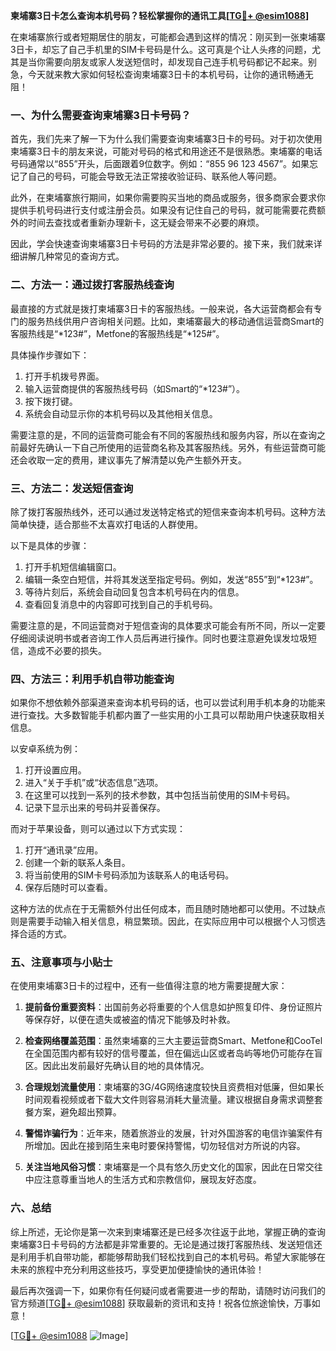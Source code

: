 **柬埔寨3日卡怎么查询本机号码？轻松掌握你的通讯工具[[TG💪+ @esim1088](https://t.me/s/esim1088)]**

在柬埔寨旅行或者短期居住的朋友，可能都会遇到这样的情况：刚买到一张柬埔寨3日卡，却忘了自己手机里的SIM卡号码是什么。这可真是个让人头疼的问题，尤其是当你需要向朋友或家人发送短信时，却发现自己连手机号码都记不起来。别急，今天就来教大家如何轻松查询柬埔寨3日卡的本机号码，让你的通讯畅通无阻！

### 一、为什么需要查询柬埔寨3日卡号码？

首先，我们先来了解一下为什么我们需要查询柬埔寨3日卡的号码。对于初次使用柬埔寨3日卡的朋友来说，可能对号码的格式和用途还不是很熟悉。柬埔寨的电话号码通常以“855”开头，后面跟着9位数字。例如：“855 96 123 4567”。如果忘记了自己的号码，可能会导致无法正常接收验证码、联系他人等问题。

此外，在柬埔寨旅行期间，如果你需要购买当地的商品或服务，很多商家会要求你提供手机号码进行支付或注册会员。如果没有记住自己的号码，就可能需要花费额外的时间去查找或者重新办理新卡，这无疑会带来不必要的麻烦。

因此，学会快速查询柬埔寨3日卡号码的方法是非常必要的。接下来，我们就来详细讲解几种常见的查询方式。

### 二、方法一：通过拨打客服热线查询

最直接的方式就是拨打柬埔寨3日卡的客服热线。一般来说，各大运营商都会有专门的服务热线供用户咨询相关问题。比如，柬埔寨最大的移动通信运营商Smart的客服热线是“*123#”，Metfone的客服热线是“*125#”。

具体操作步骤如下：
1. 打开手机拨号界面。
2. 输入运营商提供的客服热线号码（如Smart的“*123#”）。
3. 按下拨打键。
4. 系统会自动显示你的本机号码以及其他相关信息。

需要注意的是，不同的运营商可能会有不同的客服热线和服务内容，所以在查询之前最好先确认一下自己所使用的运营商名称及其客服热线。另外，有些运营商可能还会收取一定的费用，建议事先了解清楚以免产生额外开支。

### 三、方法二：发送短信查询

除了拨打客服热线外，还可以通过发送特定格式的短信来查询本机号码。这种方法简单快捷，适合那些不太喜欢打电话的人群使用。

以下是具体的步骤：
1. 打开手机短信编辑窗口。
2. 编辑一条空白短信，并将其发送至指定号码。例如，发送“855”到“*123#”。
3. 等待片刻后，系统会自动回复包含本机号码在内的信息。
4. 查看回复消息中的内容即可找到自己的手机号码。

需要注意的是，不同运营商对于短信查询的具体要求可能会有所不同，所以一定要仔细阅读说明书或者咨询工作人员后再进行操作。同时也要注意避免误发垃圾短信，造成不必要的损失。

### 四、方法三：利用手机自带功能查询

如果你不想依赖外部渠道来查询本机号码的话，也可以尝试利用手机本身的功能来进行查找。大多数智能手机都内置了一些实用的小工具可以帮助用户快速获取相关信息。

以安卓系统为例：
1. 打开设置应用。
2. 进入“关于手机”或“状态信息”选项。
3. 在这里可以找到一系列的技术参数，其中包括当前使用的SIM卡号码。
4. 记录下显示出来的号码并妥善保存。

而对于苹果设备，则可以通过以下方式实现：
1. 打开“通讯录”应用。
2. 创建一个新的联系人条目。
3. 将当前使用的SIM卡号码添加为该联系人的电话号码。
4. 保存后随时可以查看。

这种方法的优点在于无需额外付出任何成本，而且随时随地都可以使用。不过缺点则是需要手动输入相关信息，稍显繁琐。因此，在实际应用中可以根据个人习惯选择合适的方式。

### 五、注意事项与小贴士

在使用柬埔寨3日卡的过程中，还有一些值得注意的地方需要提醒大家：

1. **提前备份重要资料**：出国前务必将重要的个人信息如护照复印件、身份证照片等保存好，以便在遗失或被盗的情况下能够及时补救。
   
2. **检查网络覆盖范围**：虽然柬埔寨的三大主要运营商Smart、Metfone和CooTel在全国范围内都有较好的信号覆盖，但在偏远山区或者岛屿等地仍可能存在盲区。因此出发前最好先确认目的地的具体情况。
   
3. **合理规划流量使用**：柬埔寨的3G/4G网络速度较快且资费相对低廉，但如果长时间观看视频或者下载大文件则容易消耗大量流量。建议根据自身需求调整套餐方案，避免超出预算。
   
4. **警惕诈骗行为**：近年来，随着旅游业的发展，针对外国游客的电信诈骗案件有所增加。因此在接到陌生来电时要保持警惕，切勿轻信对方所说的内容。
   
5. **关注当地风俗习惯**：柬埔寨是一个具有悠久历史文化的国家，因此在日常交往中应注意尊重当地人的生活方式和宗教信仰，展现友好态度。

### 六、总结

综上所述，无论你是第一次来到柬埔寨还是已经多次往返于此地，掌握正确的查询柬埔寨3日卡号码的方法都是非常重要的。无论是通过拨打客服热线、发送短信还是利用手机自带功能，都能够帮助我们轻松找到自己的本机号码。希望大家能够在未来的旅程中充分利用这些技巧，享受更加便捷愉快的通讯体验！

最后再次强调一下，如果你有任何疑问或者需要进一步的帮助，请随时访问我们的官方频道[[TG💪+ @esim1088](https://t.me/s/esim1088)] 获取最新的资讯和支持！祝各位旅途愉快，万事如意！

[[TG💪+ @esim1088](https://t.me/s/esim1088) ![Image](https://i.postimg.cc/4NQfJmqS/Snipaste-2025-05-13-00-14-12.png)]